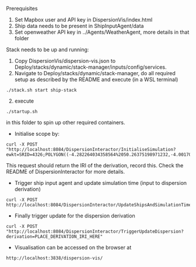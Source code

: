Prerequisites
1) Set Mapbox user and API key in DispersionVis/index.html
2) Ship data needs to be present in ShipInputAgent/data
3) Set openweather API key in ../Agents/WeatherAgent, more details in that folder

Stack needs to be up and running:
1) Copy DispersionVis/dispersion-vis.json to Deploy/stacks/dynamic/stack-manager/inputs/config/services.
2) Navigate to Deploy/stacks/dynamic/stack-manager, do all required setup as described by the README and execute (in a WSL terminal)
```
./stack.sh start ship-stack
```

2) execute
```
./startup.sh
```

in this folder to spin up other required containers.

- Initialise scope by:
```
curl -X POST "http://localhost:8084/DispersionInteractor/InitialiseSimulation?ewkt=SRID=4326;POLYGON((-4.282264034358564%2050.26375198971232,-4.001705368451314%2050.26650880607838,-4.005497340234552%2050.44635115729881,-4.287117430213462%2050.44357678715814,-4.282264034358564%2050.26375198971232))&nx=400&ny=400"
```

This request should return the IRI of the derivation, record this. Check the README of DispersionInteractor for more details.

- Trigger ship input agent and update simulation time (input to dispersion derivation)
```
curl -X POST http://localhost:8084/DispersionInteractor/UpdateShipsAndSimulationTime
```

- Finally trigger update for the dispersion derivation
```
curl -X POST "http://localhost:8084/DispersionInteractor/TriggerUpdateDispersion?derivation=PLACE_DERIVATION_IRI_HERE"
```

- Visualisation can be accessed on the browser at
```
http://localhost:3838/dispersion-vis/
```